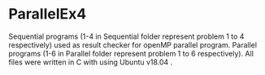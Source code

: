 # ParallelEx4
Sequential programs (1-4 in Sequential folder represent problem 1 to 4 respectively) used as result checker for openMP parallel program.
Parallel programs (1-6 in Parallel folder represent problem 1 to 6 respectively).
All files were written in C with using Ubuntu v18.04 .
